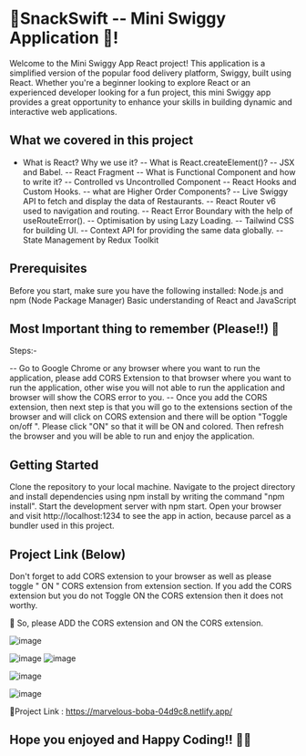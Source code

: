 # 🚀SnackSwift -- Mini Swiggy Application 🧡!

Welcome to the Mini Swiggy App React project! This application is a simplified version of the popular food delivery platform, Swiggy, built using React. Whether you're a beginner looking to explore React or an experienced developer looking for a fun project, this mini Swiggy app provides a great opportunity to enhance your skills in building dynamic and interactive web applications.

## What we covered in this project

- What is React? Why we use it?
-- What is React.createElement()?
-- JSX and Babel.
-- React Fragment
-- What is Functional Component and how to write it?
-- Controlled vs Uncontrolled Component
-- React Hooks and Custom Hooks.
-- what are Higher Order Components?
-- Live Swiggy API to fetch and display the data of Restaurants.
-- React Router v6 used to navigation and routing.
-- React Error Boundary with the help of useRouteError().
-- Optimisation by using Lazy Loading.
-- Tailwind CSS for building UI.
-- Context API for providing the same data globally.
-- State Management by Redux Toolkit

## Prerequisites

Before you start, make sure you have the following installed:
Node.js and npm (Node Package Manager)
Basic understanding of React and JavaScript

## Most Important thing to remember (Please!!) 🚀

Steps:-

-- Go to Google Chrome or any browser where you want to run the application, please add CORS Extension to that browser where you want to run the application, other wise you will not able to run the application and browser will show the CORS error to you. 
-- Once you add the CORS extension, then next step is that you will go to the extensions section of the browser and will click on CORS extension and there will be option "Toggle on/off ". Please click "ON" so that it will be ON and colored. Then refresh the browser and you will be able to run and enjoy the application.

## Getting Started

Clone the repository to your local machine.
Navigate to the project directory and install dependencies using npm install by writing the command "npm install".
Start the development server with npm start.
Open your browser and visit http://localhost:1234 to see the app in action, because parcel as a bundler used in this project.

## Project Link (Below)

Don't forget to add CORS extension to your browser as well as please toggle " ON " CORS extension from extension section. If you add the CORS extension but you do not Toggle ON the CORS extension then it does not worthy.

🚀 So, please ADD the CORS extension and ON the CORS extension.

![image](https://github.com/Syed-Mohd-Azam/Mini-Swiggy-App/assets/112909412/6a567d8c-bca0-4e55-8c22-eaf6fa404302)

![image](https://github.com/Syed-Mohd-Azam/Mini-Swiggy-App/assets/112909412/e491e457-c0d2-4bca-9d5c-40c1ca12de1b)
![image](https://github.com/Syed-Mohd-Azam/Mini-Swiggy-App/assets/112909412/26ad2dc3-76b4-47fc-9f03-73249551dd2e)

![image](https://github.com/Syed-Mohd-Azam/Mini-Swiggy-App/assets/112909412/f0f6412d-18de-4528-aa5d-e2c1a51194e9)

![image](https://github.com/Syed-Mohd-Azam/Mini-Swiggy-App/assets/112909412/731cc2a7-e5c7-4f64-b84b-f676213eb041)

🎉Project Link : https://marvelous-boba-04d9c8.netlify.app/

## Hope you enjoyed and Happy Coding!! 🚀🚀
